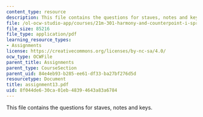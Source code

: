 ```yaml
---
content_type: resource
description: This file contains the questions for staves, notes and keys.
file: /ol-ocw-studio-app/courses/21m-301-harmony-and-counterpoint-i-spring-2005/8f044de630ca01eb48394643a83a6784_assignment13.pdf
file_size: 85216
file_type: application/pdf
learning_resource_types:
- Assignments
license: https://creativecommons.org/licenses/by-nc-sa/4.0/
ocw_type: OCWFile
parent_title: Assignments
parent_type: CourseSection
parent_uid: 84e4eb93-b285-ee61-df33-ba27bf276d5d
resourcetype: Document
title: assignment13.pdf
uid: 8f044de6-30ca-01eb-4839-4643a83a6784
---
```

This file contains the questions for staves, notes and keys.